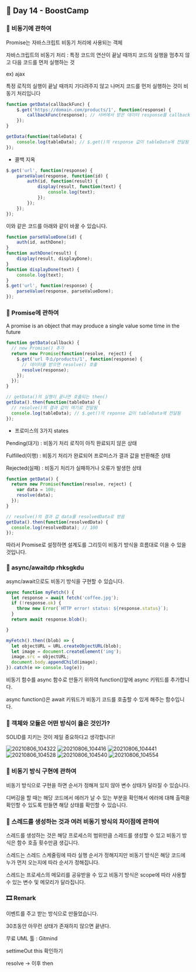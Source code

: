 ## 📕 Day 14 - BoostCamp

### 📘 비동기에 관하여

Promise는 자바스크립트 비동기 처리에 사용되는 객체

자바스크립트의 비동기 처리 : 특정 코드의 연산이 끝날 때까지 코드의 실행을 멈추지 않고 다음 코드를 먼저 실행하는 것

ex) ajax

특정 로직의 실행이 끝날 때까지 기다려주지 않고 나머지 코드를 먼저 실행하는 것이 비동기 처리입니다

```javascript
function getData(callbackFunc) {
	$.get('https://domain.com/products/1', function(response) {
		callbackFunc(response); // 서버에서 받은 데이터 response를 callbackFunc() 함수에 넘겨줌
	});
}

getData(function(tableData) {
	console.log(tableData); // $.get()의 response 값이 tableData에 전달됨
});
```

* 콜백 지옥

```javascript
$.get('url', function(response) {
	parseValue(response, function(id) {
		auth(id, function(result) {
			display(result, function(text) {
				console.log(text);
			});
		});
	});
});
```

이와 같은 코드를 아래와 같이 바꿀 수 있습니다.

```javascript
function parseValueDone(id) {
	auth(id, authDone);
}
function authDone(result) {
	display(result, displayDone);
}
function displayDone(text) {
	console.log(text);
}
$.get('url', function(response) {
	parseValue(response, parseValueDone);
});
```

### 📘 Promise에 관하여

A promise is an object that may produce a single value some time in the future

```javascript
function getData(callback) {
  // new Promise() 추가
  return new Promise(function(resolve, reject) {
    $.get('url 주소/products/1', function(response) {
      // 데이터를 받으면 resolve() 호출
      resolve(response);
    });
  });
}

// getData()의 실행이 끝나면 호출되는 then()
getData().then(function(tableData) {
  // resolve()의 결과 값이 여기로 전달됨
  console.log(tableData); // $.get()의 reponse 값이 tableData에 전달됨
});
```

* 프로미스의 3가지 states

Pending(대기) : 비동기 처리 로직이 아직 완료되지 않은 상태

Fulfilled(이행) : 비동기 처리가 완료되어 프로미스가 결과 값을 반환해준 상태

Rejected(실패) : 비동기 처리가 실패하거나 오류가 발생한 상태

```javascript
function getData() {
  return new Promise(function(resolve, reject) {
    var data = 100;
    resolve(data);
  });
}

// resolve()의 결과 값 data를 resolvedData로 받음
getData().then(function(resolvedData) {
  console.log(resolvedData); // 100
});
```

따라서 Promise로 설정하면 설계도를 그리듯이 비동기 방식을 흐름대로 이을 수 있을 것입니다.

### 📘 async/awaitdp rhksgkdu

async/await으로도 비동기 방식을 구현할 수 있습니다.

```javascript
async function myFetch() {
  let response = await fetch('coffee.jpg');
  if (!response.ok) {
    throw new Error(`HTTP error! status: ${response.status}`);
  }
  return await response.blob();

}

myFetch().then((blob) => {
  let objectURL = URL.createObjectURL(blob);
  let image = document.createElement('img');
  image.src = objectURL;
  document.body.appendChild(image);
}).catch(e => console.log(e));
```

비동기 함수를 async 함수로 만들기 위하여 function()앞에 async 키워드를 추가합니다. 

async function()은 await 키워드가 비동기 코드를 호출할 수 있게 해주는 함수입니다.

### 📘 객체와 모듈은 어떤 방식이 옳은 것인가?

SOLID를 지키는 것이 제일 중요하다고 생각합니다!

![20210806_104322](https://user-images.githubusercontent.com/42922298/128443404-79b97428-afde-4f73-9641-3508a7048fe8.png)
![20210806_104416](https://user-images.githubusercontent.com/42922298/128443407-63e48107-8c3f-488f-ad47-3f95268ec7b2.png)
![20210806_104441](https://user-images.githubusercontent.com/42922298/128443408-813a95fa-76e8-49c0-8e99-6ee2d7adb92a.png)
![20210806_104528](https://user-images.githubusercontent.com/42922298/128443410-f3eb8cb9-82d4-44e8-b2f9-119c90279cd9.png)
![20210806_104540](https://user-images.githubusercontent.com/42922298/128443412-1e5604b2-4747-4266-a0d1-ee45d316ffb2.png)
![20210806_104554](https://user-images.githubusercontent.com/42922298/128443413-f7ae992b-f609-44eb-b04a-8e3310e382fa.png)

### 📘 비동기 방식 구현에 관하여 

비동기 방식으로 구현을 하면 순서가 정해져 있지 않아 변수 상태가 달라질 수 있습니다.

디버깅을 할 때는 해당 코드에서 에러가 날 수 있는 부분을 확인해서 에러에 대해 출력을 확인할 수 있도록 만들면 해당 상태를 확인할 수 있습니다.

### 📘 스레드를 생성하는 것과 여러 비동기 방식의 차이점에 관하여

스레드를 생성하는 것은 해당 프로세스의 범위만큼 스레드를 생성할 수 있고 비동기 방식은 함수 호출 횟수만큼 생깁니다.

스레드는 스레드 스케줄링에 따라 실행 순서가 정해지지만 비동기 방식은 해당 코드에 누가 먼저 오는지에 따라 순서가 정해집니다.

스레드는 프로세스의 메모리를 공유받을 수 있고 비동기 방식은 scope에 따라 사용할 수 있는 변수 및 메모리가 달라집니다.

### 🎞 Remark

이벤트를 주고 받는 방식으로 만들었습니다.

30초동안 아무런 상태가 존재하지 않으면 끝낸다.

무료 UML 툴 : Gitmind

settimeOut this 확인하기

resolve -> 이후 then
